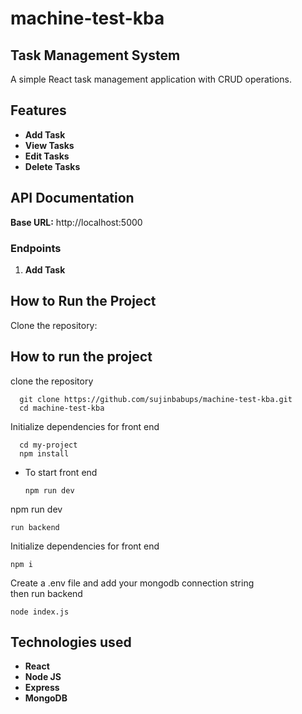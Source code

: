 # machine-test-kba
## Task Management System
A simple React task management application with CRUD operations.

## Features

- **Add Task**
- **View Tasks**
- **Edit Tasks**
- **Delete Tasks**

## API Documentation

**Base URL:** http://localhost:5000

### Endpoints

1. **Add Task**

## How to Run the Project

Clone the repository:
   
## How to run the project
clone the repository
```
  git clone https://github.com/sujinbabups/machine-test-kba.git
  cd machine-test-kba
```
Initialize dependencies for front end
  ```
    cd my-project
    npm install
  ```
- To start front end
    ```
    npm run dev
    ```  
    
npm run dev
```
run backend
```
Initialize dependencies for front end
  ```
  npm i
  ```
Create a .env file and add your mongodb connection string  
then run backend
```
node index.js
```


## Technologies used
- **React**
- **Node JS**
- **Express**
- **MongoDB**
